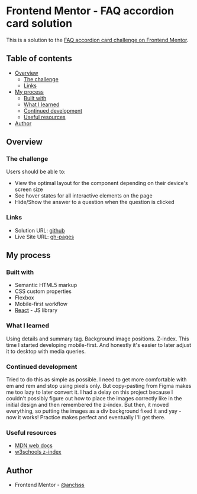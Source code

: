 # Frontend Mentor - FAQ accordion card solution

This is a solution to the [FAQ accordion card challenge on Frontend Mentor](https://www.frontendmentor.io/challenges/faq-accordion-card-XlyjD0Oam).

## Table of contents

- [Overview](#overview)
  - [The challenge](#the-challenge)
  - [Links](#links)
- [My process](#my-process)
  - [Built with](#built-with)
  - [What I learned](#what-i-learned)
  - [Continued development](#continued-development)
  - [Useful resources](#useful-resources)
- [Author](#author)

## Overview

### The challenge

Users should be able to:

- View the optimal layout for the component depending on their device's screen size
- See hover states for all interactive elements on the page
- Hide/Show the answer to a question when the question is clicked

### Links

- Solution URL: [github](https://your-solution-url.com)
- Live Site URL: [gh-pages](https://your-live-site-url.com)

## My process

### Built with

- Semantic HTML5 markup
- CSS custom properties
- Flexbox
- Mobile-first workflow
- [React](https://reactjs.org/) - JS library

### What I learned

Using details and summary tag. Background image positions. Z-index.
This time I started developing mobile-first. And honestly it's easier to later adjust it to desktop with media queries.

### Continued development

Tried to do this as simple as possible. I need to get more comfortable with em and rem and stop using pixels only. But copy-pasting from Figma makes me too lazy to later convert it. I had a delay on this project because I couldn't possibly figure out how to place the images correctly like in the initial design and then remembered the z-index. But then, it moved everything, so putting the images as a div background fixed it and yay - now it works!
Practice makes perfect and eventually I'll get there.

### Useful resources

- [MDN web docs](https://developer.mozilla.org/en-US/docs/Web/CSS/background-position)
- [w3schools z-index](https://www.w3schools.com/cssref/pr_pos_z-index.php)

## Author

- Frontend Mentor - [@anclsss](https://www.frontendmentor.io/profile/anclsss)
